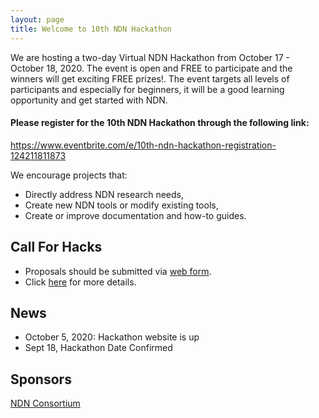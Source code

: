 ```yaml
---
layout: page
title: Welcome to 10th NDN Hackathon
---
```


We are hosting a two-day Virtual NDN Hackathon from October 17 - October 18, 2020. The event is open and FREE to participate and the winners will get exciting FREE prizes!. The event targets all levels of participants and especially for beginners, it will be a good learning opportunity and get started with NDN.

#### **Please register for the 10th NDN Hackathon through the following link:**

<https://www.eventbrite.com/e/10th-ndn-hackathon-registration-124211811873>

We encourage projects that:

 - Directly address NDN research needs,
 - Create new NDN tools or modify existing tools,
 - Create or improve documentation and how-to guides.


## Call For Hacks

- Proposals should be submitted via [web form](https://forms.gle/2unDD5C5zVDUeFVq5).
- Click [here](http://10th-ndn-hackathon.named-data.net/cfh.html) for more details.

## News
- October 5, 2020: Hackathon website is up
- Sept 18, Hackathon Date Confirmed

## Sponsors

[NDN Consortium](https://named-data.net/consortium/)
